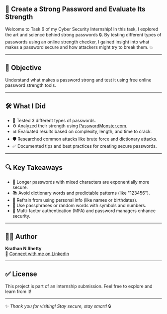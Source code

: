  ## 🧠 Create a Strong Password and Evaluate Its Strength

Welcome to Task 6 of my Cyber Security Internship! In this task, I explored the art and science behind strong passwords 🔒. By testing different types of passwords using an online strength checker, I gained insight into what makes a password secure and how attackers might try to break them. 💥

---

## 📌 Objective  
Understand what makes a password strong and test it using free online password strength tools.

---

## 🛠️ What I Did

- 🧪 Tested 3 different types of passwords.
- ⚙️ Analyzed their strength using [PasswordMonster.com](https://passwordmonster.com).
- 📊 Evaluated results based on complexity, length, and time to crack.
- 🛡️ Researched common attacks like brute force and dictionary attacks.
- ✅ Documented tips and best practices for creating secure passwords.

---

## 🔍 Key Takeaways

- 🔁 Longer passwords with mixed characters are exponentially more secure.
- 📚 Avoid dictionary words and predictable patterns (like "123456").
- 🛑 Refrain from using personal info (like names or birthdates).
- 🔑 Use passphrases or random words with symbols and numbers.
- 🔐 Multi-factor authentication (MFA) and password managers enhance security.

---

## 👨‍💻 Author

**Krathan N Shetty**  
🔗 [Connect with me on LinkedIn](https://www.linkedin.com/in/shettykrathan)  

---

## ✅ License  
This project is part of an internship submission. Feel free to explore and learn from it!

---

✨ _Thank you for visiting! Stay secure, stay smart!_ 🔒
